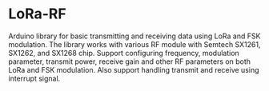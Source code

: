 # LoRa-RF
Arduino library for basic transmitting and receiving data using LoRa and FSK modulation. The library works with various RF module with Semtech SX1261, SX1262, and SX1268 chip. Support configuring frequency, modulation parameter, transmit power, receive gain and other RF parameters on both LoRa and FSK modulation. Also support handling transmit and receive using interrupt signal.
